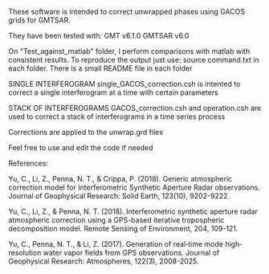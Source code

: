 These software is intended to correct unwrapped phases using GACOS grids for GMTSAR.

They have been tested with: GMT v6.1.0 GMTSAR v6.0

On "Test_against_matlab" folder, I perform comparisons with matlab with consistent results.
To reproduce the output just use: source command.txt in each folder.
There is a small README file in each folder

SINGLE INTERFEROGRAM
single_GACOS_correction.csh is intented to correct a single interferogram at a time with certain parameters

STACK OF INTERFEROGRAMS
GACOS_correction.csh and operation.csh are used to correct a stack of interferograms in a time series process

Corrections are applied to the unwrap.grd files

Feel free to use and edit the code if needed

References:

Yu, C., Li, Z., Penna, N. T., & Crippa, P. (2018). Generic atmospheric correction model for Interferometric Synthetic Aperture Radar observations. Journal of Geophysical Research: Solid Earth, 123(10), 9202-9222.

Yu, C., Li, Z., & Penna, N. T. (2018). Interferometric synthetic aperture radar atmospheric correction using a GPS-based iterative tropospheric decomposition model. Remote Sensing of Environment, 204, 109-121.

Yu, C., Penna, N. T., & Li, Z. (2017). Generation of real‐time mode high‐resolution water vapor fields from GPS observations. Journal of Geophysical Research: Atmospheres, 122(3), 2008-2025.
